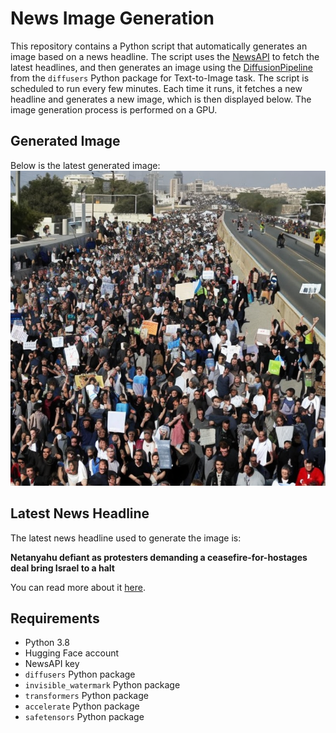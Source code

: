 # News Image Generation
This repository contains a Python script that automatically generates an image based on a news headline. The script uses the [NewsAPI](https://newsapi.org/) to fetch the latest headlines, and then generates an image using the [DiffusionPipeline](https://github.com/huggingface/diffusers) from the `diffusers` Python package for Text-to-Image task.
The script is scheduled to run every few minutes. Each time it runs, it fetches a new headline and generates a new image, which is then displayed below. The image generation process is performed on a GPU.

## Generated Image
Below is the latest generated image:
![Generated Image](image.png)

## Latest News Headline
The latest news headline used to generate the image is:

**Netanyahu defiant as protesters demanding a ceasefire-for-hostages deal bring Israel to a halt**

You can read more about it [here](https://news.google.com/rss/articles/CBMinAFBVV95cUxQZE5ZeW5lQUtTVU9ScnhZSENfR1FCcmZONFFVWVY1SWxoQk9xN1BtTmh2RWFJcm5wODFiZm5HeGtpY1pkNHhvNDN5XzFfRHdGdTF3ai1DUER4czBKU2hjNEtGR2NYX21BOHdGOUVvVFBnNFdPT0hRU1JacDhUMFV6TXo2TENocjJ6Z1dPbEhJclNYcXE1Smh4dHZTR1jSAZMBQVVfeXFMTXVwNVFNaURGNDFxV1B1OHNyYV9OZnB4NmJ1SXM3SzFLN3ZHOUp3X2MwbS1hWDlpRExfZzlES0tVYUVGamtZNFNRS0w3OEJ4c2lycTg3YkRxOXRPZDVqNGZQSnlnY3Nwd3FDZXNmeUIxdXFmajhBUHgyZGVfc3JRdnk2cWcyOExEcDg4dzAzQ210UHVJ?oc=5).

## Requirements
- Python 3.8
- Hugging Face account
- NewsAPI key
- `diffusers` Python package
- `invisible_watermark` Python package
- `transformers` Python package
- `accelerate` Python package
- `safetensors` Python package
